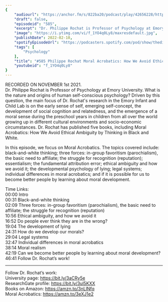 ```yaml
---
{
	"audiourl": "https://anchor.fm/s/822ba20/podcast/play/42656228/https%3A%2F%2Fd3ctxlq1ktw2nl.cloudfront.net%2Fstaging%2F2021-10-1%2F67fe621c-fecf-6b39-2fd4-aa14181d7c7f.m4a",
	"draft": false,
	"episodeid": "585",
	"excerpt": "Dr. Philippe Rochat is Professor of Psychology at Emory University. What is the nature and origins of human self-conscious psychology? Driven by this question, the main focus of Dr. Rochat's research in the Emory Infant and Child Lab is on the early sense of self, emerging self-concept, the development of social cognition and relatedness, and the emergence of a moral sense during the preschool years in children from all over the world growing up in different cultural environments and socio-economic circumstances. Dr. Rochat has published five books, including Moral Acrobatics: How We Avoid Ethical Ambiguity by Thinking in Black and White.",
	"image": "https://i.ytimg.com/vi/f_1YO4q0Ly8/maxresdefault.jpg",
	"publishDate": 2022-02-10,
	"spotifyEpisodeUrl": "https://podcasters.spotify.com/pod/show/thedissenter/episodes/585-Philippe-Rochat-Moral-Acrobatics-How-We-Avoid-Ethical-Ambiguity-by-Thinking-in-Black-and-White-e19k914",
	"tags": [
		"Psychology"
	],
	"title": "#585 Philippe Rochat Moral Acrobatics: How We Avoid Ethical Ambiguity by Thinking in Black and White",
	"youtubeid": "f_1YO4q0Ly8"
}
---
```

RECORDED ON NOVEMBER 1st 2021.  
Dr. Philippe Rochat is Professor of Psychology at Emory University. What is the nature and origins of human self-conscious psychology? Driven by this question, the main focus of Dr. Rochat's research in the Emory Infant and Child Lab is on the early sense of self, emerging self-concept, the development of social cognition and relatedness, and the emergence of a moral sense during the preschool years in children from all over the world growing up in different cultural environments and socio-economic circumstances. Dr. Rochat has published five books, including Moral Acrobatics: How We Avoid Ethical Ambiguity by Thinking in Black and White.

In this episode, we focus on Moral Acrobatics. The topics covered include: black-and-white thinking; three forces: in-group favoritism (parochialism), the basic need to affiliate; the struggle for recognition (reputation); essentialism; the fundamental attribution error; ethical ambiguity and how we avoid it; the developmental psychology of lying; legal systems; individual differences in moral acrobatics; and if it is possible for us to become better people by learning about moral development.

Time Links:  
<time>00:00</time> Intro  
<time>00:31</time> Black-and-white thinking  
<time>02:09</time> Three forces: in-group favoritism (parochialism), the basic need to affiliate; the struggle for recognition (reputation)  
<time>10:56</time> Ethical ambiguity, and how we avoid it  
<time>16:52</time> Do people ever think they are in the wrong?  
<time>19:04</time> The development of lying  
<time>24:31</time> How do we develop our morals?  
<time>29:04</time> Legal systems  
<time>32:47</time> Individual differences in moral acrobatics  
<time>38:14</time> Moral realism  
<time>42:19</time> Can we become better people by learning about moral development?  
<time>46:41</time> Follow Dr. Rochat’s work!

---

Follow Dr. Rochat’s work:  
University page: https://bit.ly/3aCRy5e  
ResearchGate profile: https://bit.ly/3ul5KXX  
Books on Amazon: https://amzn.to/3nLlNfq  
Moral Acrobatics: https://amzn.to/3eXJ1e2
